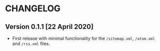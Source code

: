 # CHANGELOG

## Version 0.1.1 [22 April 2020]

- First release with minimal functionality for the `/sitemap.xml`, `/atom.xml` and `/rss.xml` files.
